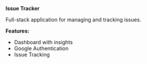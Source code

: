 **Issue Tracker**

Full-stack application for managing and tracking issues.

**Features:**

- Dashboard with insights
- Google Authentication
- Issue Tracking
